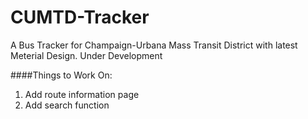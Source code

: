 # CUMTD-Tracker

A Bus Tracker for Champaign-Urbana Mass Transit District with latest Meterial Design. Under Development

####Things to Work On:

1. Add route information page
2. Add search function
